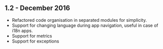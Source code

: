 ## 1.2 - December 2016

- Refactored code organisation in separated modules for simplicity.
- Support for changing language during app navigation, useful in case of i18n apps.
- Support for metrics
- Support for exceptions

